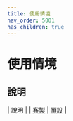 ```yaml
---
title: 使用情境
nav_order: 5001
has_children: true
---
```


# 使用情境

## 說明

| 說明 |
| [客製](https://samwhelp.github.io/note-about-i3wm/read/scenario/main.html)
| [預設](https://samwhelp.github.io/note-about-i3wm/read/scenario/default.html) |
